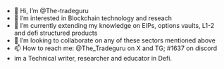 - 👋 Hi, I’m @The-tradeguru
- 👀 I’m interested in Blockchain technology and reseach
- 🌱 I’m currently extending my knowledge on EIPs, options vaults, L1-2 and defi structured products
- 💞️ I’m looking to collaborate on any of these sectors mentioned above 
- 📫 How to reach me: @The_Tradeguru on X and TG; #1637 on discord
- im a Technical writer, researcher and educator in Defi.

<!---
The-tradeguru/The-tradeguru is a ✨ special ✨ repository because its `README.md` (this file) appears on your GitHub profile.
You can click the Preview link to take a look at your changes.
--->
